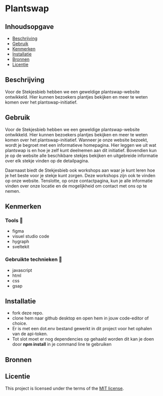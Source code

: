 # Plantswap 
<!-- Geef je project een titel en schrijf in één zin wat het is -->

## Inhoudsopgave

  * [Beschrijving](#beschrijving)
  * [Gebruik](#gebruik)
  * [Kenmerken](#kenmerken)
  * [Installatie](#installatie)
  * [Bronnen](#bronnen)
  * [Licentie](#licentie)

## Beschrijving
<!-- Bij Beschrijving staat kort beschreven wat voor project het is en wat je hebt gemaakt -->
Voor de Stekjesbieb hebben we een geweldige plantswap-website ontwikkeld. Hier kunnen bezoekers plantjes bekijken en meer te weten komen over het plantswap-initiatief.

## Gebruik
<!-- Bij Gebruik staat de user story, hoe het werkt en wat je er mee kan. -->
Voor de Stekjesbieb hebben we een geweldige plantswap-website ontwikkeld. Hier kunnen bezoekers plantjes bekijken en meer te weten komen over het plantswap-initiatief.
Wanneer je onze website bezoekt, wordt je begroet met een informatieve homepagina. Hier leggen we uit wat plantswap is en hoe je zelf kunt deelnemen aan dit initiatief. Bovendien kun je op de website alle beschikbare stekjes bekijken en uitgebreide informatie over elk stekje vinden op de detailpagina.

Daarnaast biedt de Stekjesbieb ook workshops aan waar je kunt leren hoe je het beste voor je stekje kunt zorgen. Deze workshops zijn ook te vinden op onze website.
Tenslotte, op onze contactpagina, kun je alle informatie vinden over onze locatie en de mogelijkheid om contact met ons op te nemen.


## Kenmerken
<!-- Bij Kenmerken staat welke technieken zijn gebruikt en hoe. Wat is de HTML structuur? Wat zijn de belangrijkste dingen in CSS? Wat is er met JS gedaan en hoe? Misschien heb je iets met NodeJS gedaan, of heb je een framwork of library gebruikt? -->
### Tools 🍔
- figma
- visuel studio code
-  hygraph
-  sveltekit

### Gebruikte technieken 🍟
- javascript
- html
- css
- gsap


## Installatie
<!-- Bij Instalatie staat hoe een andere developer aan jouw repo kan werken -->
- fork deze repo.
- clone hem naar github desktop en open hem in jouw code-editor of choice.
- Er is met een dot.env bestand gewerkt in dit project voor het ophalen van de api-token.
- Tot slot moet er nog dependencies op gehaald worden dit kan je doen door **npm install** in je command line te gebruiken



## Bronnen

## Licentie

This project is licensed under the terms of the [MIT license](./LICENSE).
